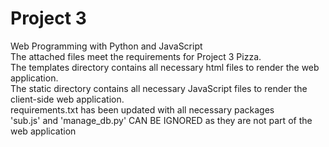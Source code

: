 # Project 3

Web Programming with Python and JavaScript  
The attached files meet the requirements for Project 3 Pizza.  
The templates directory contains all necessary html files to render the web application.  
The static directory contains all necessary JavaScript files to render the client-side web application.  
requirements.txt has been updated with all necessary packages  
'sub.js' and 'manage_db.py' CAN BE IGNORED as they are not part of the web application